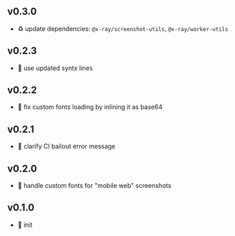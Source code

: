 ## v0.3.0

* ♻️ update dependencies: `@x-ray/screenshot-utils`, `@x-ray/worker-utils`

## v0.2.3

* 🐞 use updated syntx lines

## v0.2.2

* 🐞 fix custom fonts loading by inlining it as base64

## v0.2.1

* 🐞 clarify CI bailout error message

## v0.2.0

* 🌱 handle custom fonts for "mobile web" screenshots

## v0.1.0

* 🐣 init
